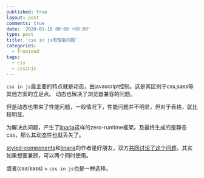 ```yaml
---
published: true
layout: post
comments: true
date: '2020-01-10 00:00 +08:00'
type: post
title: 'css in js的性能问题'
categories:
  - frontend
tags:
  - css
  - cssinjs
---
```

`css in js`最主要的特点就是动态，由javascript控制。这是其区别于css,sass等其他方案的立足点。
动态也解决了浏览器兼容的问题。

但是动态也带来了性能问题，一般情况下，性能问题并不明显，但对于表格，就比较明显。

为解决此问题，产生了[linaria](https://github.com/callstack/linaria)这样的zero-runtime框架。及最终生成的是静态css，那么其动态性也就丢失了。

[styled-components](https://github.com/styled-components/styled-components)和[linaria](https://github.com/callstack/linaria)的作者是好朋友，双方[共同讨论了这个问题](https://github.com/styled-components/styled-components/issues/2377)，其实如果想要兼顾，可以两个同时使用。

或者(css/sass) + `css in js`也是一种选择。

